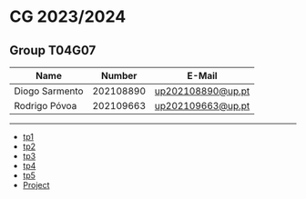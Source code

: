 # CG 2023/2024

## Group T04G07
| Name             | Number    | E-Mail             |
| ---------------- | --------- | ------------------ |
| Diogo Sarmento        | 202108890 | up202108890@up.pt  |
| Rodrigo Póvoa         | 202109663 | up202109663@up.pt  |

----

  - [tp1](tp1/README.md)
  - [tp2](tp2/README.md)
  - [tp3](tp3/README.md)
  - [tp4](tp4/README.md)
  - [tp5](tp5/README.md)
  - [Project](proj/README.md)
